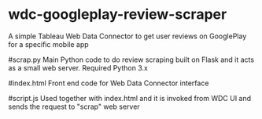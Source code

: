 # wdc-googleplay-review-scraper
A simple Tableau Web Data Connector to get user reviews on GooglePlay for a specific mobile app

#scrap.py
Main Python code to do review scraping built on Flask and it acts as a small web server. Required Python 3.x

#index.html
Front end code for Web Data Connector interface

#script.js
Used together with index.html and it is invoked from WDC UI and sends the request to "scrap" web server

